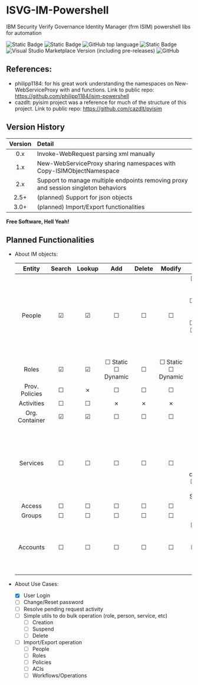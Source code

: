 # ISVG-IM-Powershell
IBM Security Verify Governance Identity Manager (frm ISIM) powershell libs for automation

![Static Badge](https://img.shields.io/badge/version-2.3.3c-green)
![Static Badge](https://img.shields.io/badge/status-on%20development-yellowgreen)
![GitHub top language](https://img.shields.io/github/languages/top/lvalovits/ISVG-IM-Powershell?logo=powershell)
![Static Badge](https://img.shields.io/badge/PowerShell-v5.1-blue?logo=powershell)
![Visual Studio Marketplace Version (including pre-releases)](https://img.shields.io/visual-studio-marketplace/v/ms-vscode.powershell?logo=visualstudiocode)
![GitHub](https://img.shields.io/github/license/lvalovits/ISVG-IM-Powershell)

## References:
 * philipp1184:	for his great work understanding the namespaces on New-WebServiceProxy with <Copy-ISIMObjectNamespace> and <Convert-2WSAttr> functions. Link to public repo: https://github.com/philipp1184/isim-powershell
* cazdlt:			pyisim project was a reference for much of the structure of this project. Link to public repo: https://github.com/cazdlt/pyisim

## Version History

|	Version	|	Detail																				|
|:---------:|:--------------------------------------------------------------------------------------|
|	0.x		|	Invoke-WebRequest parsing xml manually												|
|	1.x		|	New-WebServiceProxy sharing namespaces with Copy-ISIMObjectNamespace				|
|	2.x		|	Support to manage multiple endpoints removing proxy and session singleton behaviors	|
|   2.5+	|	(planned) Support for json objects													|
|   3.0+	|	(planned) Import/Export functionalities												|

**Free Software, Hell Yeah!**

## Planned Functionalities
- About IM objects:

	|	Entity			|	Search	|	Lookup	|	Add		|	Delete	|	Modify	|	Extras	|
	|:-----------------:|:---------:|:---------:|:---------:|:---------:|:---------:|:---------:|
	|	People			|	&#9745;	|	&#9745;	|	&#9744;	|	&#9744;	|	&#9744;	|	&#9744;	Restore	<br>	&#9744;	Suspend	<br>	&#9744;	Transfer	<br>	&#9744;	Get roles	<br>	&#9744;	Add role	<br>	&#9744;	Remove role	<br>	&#9744;	Get accounts	|
	|	Roles	|	&#9745;	|	&#9745;	|	&#9744;	Static	<br>	&#9744;	Dynamic	|	&#9744;	|	&#9744;	Static	<br>	&#9744;	Dynamic	|	&#9744;	Get members	|
	|	Prov. Policies	|	&#9744;	|	&cross;	|	&#9744;	|	&#9744;	|	&#9744;	|	&cross;	|
	|	Activities		|	&#9744;	|	&#9744;	|	&cross;	|	&cross;	|	&cross;	|	&quest;	|
	|	Org. Container	|	&#9745;	|	&#9745;	|	&#9744;	|	&#9744;	|	&#9744;	|	&#9744;	Move	|
	|	Services		|	&#9744;	|	&#9744;	|	&#9744;	|	&#9744;	|	&#9744;	|	&#9744;	Get accounts	<br>	&#9744;	Get support data	<br>	&#9744;	Test connection	<br>	&#9744;	Enforce Policy for Service (?)	|
	|	Access			|	&#9744;	|	&#9744;	|	&#9744;	|	&#9744;	|	&#9744;	|	&cross;	|
	|	Groups			|	&#9744;	|	&#9744;	|	&#9744;	|	&#9744;	|	&#9744;	|	&cross;	|
	|	Accounts		|	&#9744;	|	&#9744;	|	&#9744;	|	&#9744;	|	&#9744;	|	&#9744;	Restore	<br>	&#9744;	Suspend	<br>	&#9744;	Orphan	<br>	&#9744;	Adopt	<br>	&#9744;	Get Orphans	<br>	|

- About Use Cases:
	- [x] User Login
	- [ ] Change/Reset password
	- [ ] Resolve pending request activity
	- [ ] Simple utils to do bulk operation (role, person, service, etc)
		- [ ] Creation
		- [ ] Suspend
		- [ ] Delete
	- [ ] Import/Export operation
		- [ ] People
		- [ ] Roles
		- [ ] Policies
		- [ ] ACIs
		- [ ] Workflows/Operations
